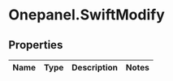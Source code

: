 # Onepanel.SwiftModify

## Properties
Name | Type | Description | Notes
------------ | ------------- | ------------- | -------------



